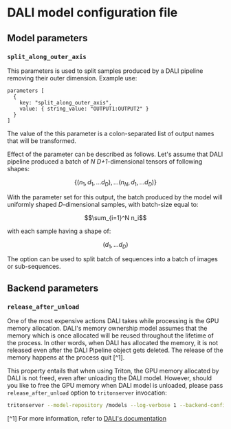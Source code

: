 # DALI model configuration file

## Model parameters

### `split_along_outer_axis`
This parameters is used to split samples produced by a DALI pipeline removing their outer dimension.
Example use:
```pbtxt
parameters [
  {
    key: "split_along_outer_axis",
    value: { string_value: "OUTPUT1:OUTPUT2" }
  }
]
```
The value of the this parameter is a colon-separated list of output names that will be transformed.

Effect of the parameter can be described as follows. Let's assume that DALI pipeline produced a batch of _N_ _D+1_-dimensional tensors of following shapes:

$$\lbrace (n_1, d_1, ... d_D), ... (n_N, d_1, ... d_D)\rbrace$$

With the parameter set for this output, the batch produced by the model will uniformly shaped  _D_-dimensional samples, with batch-size equal to:

$$\sum_{i=1}^N n_i$$

with each sample having a shape of:

$$(d_1, ... d_D)$$

The option can be used to split batch of sequences into a batch of images or sub-sequences.

## Backend parameters

### `release_after_unload`

One of the most expensive actions DALI takes while processing is the GPU memory allocation. DALI's
memory ownership model assumes that the memory which is once allocated will be reused throughout
the lifetime of the process. In other words, when DALI has allocated the memory, it is not released even
after the DALI Pipeline object gets deleted. The release of the memory happens at the process quit [^1].

This property entails that when using Triton, the GPU memory allocated by DALI is not freed, even
after unloading the DALI model. However, should you like to free the GPU memory when DALI model is
unloaded, please pass `release_after_unload` option to `tritonserver` invocation:

```bash
tritonserver --model-repository /models --log-verbose 1 --backend-config=dali,release_after_unload=true
```

[^1] For more information, refer to [DALI's documentation](https://docs.nvidia.com/deeplearning/dali/main-user-guide/docs/advanced_topics_performance_tuning.html#freeing-memory-pools)

